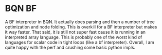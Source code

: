 # BQN BF

A BF interpreter in BQN.
It actually does parsing and then a number of tree optimization and node folding.
This is overkill for a BF interpreter but makes it way faster.
That said, it is still not super fast cause it is running in an interpreted array language.
This is probably one of the worst kind of languages for scalar code in tight loops (like a bf interpreter).
Overall, I am quite happy with the perf and crushing some basic python impls.
